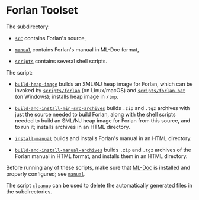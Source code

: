 Forlan Toolset
======================================================================

The subdirectory:

* [`src`](src) contains Forlan's source,

* [`manual`](manual) contains Forlan's manual in ML-Doc format,

* [`scripts`](scripts) contains several shell scripts.

The script:

* [`build-heap-image`](build-heap-image) builds an SML/NJ heap image
    for Forlan, which can be invoked by
    [`scripts/forlan`](scripts/forlan) (on Linux/macOS) and
    [`scripts/forlan.bat`](scripts/forlan.bat) (on Windows); installs
    heap image in `/tmp`.

* [`build-and-install-min-src-archives`](build-and-install-min-src-archives)
    builds `.zip` and `.tgz` archives with just the source needed to build
    Forlan, along with the shell scripts needed to build an SML/NJ
    heap image for Forlan from this source, and to run it; installs
    archives in an HTML directory.

* [`install-manual`](install-manual) builds and installs Forlan's
    manual in an HTML directory.

* [`build-and-install-manual-archives`](build-and-install-manual-archives)
    builds `.zip` and `.tgz` archives of the Forlan manual in HTML format,
    and installs them in an HTML directory.

Before running any of these scripts, make sure that
[ML-Doc](https://people.cs.uchicago.edu/~jhr/tools/ml-doc.html) is
installed and properly configured; see [`manual`](manual).

The script [`cleanup`](cleanup) can be used to delete the
automatically generated files in the subdirectories.

